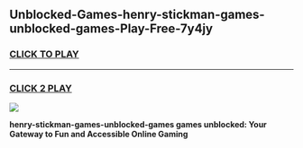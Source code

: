 
## Unblocked-Games-henry-stickman-games-unblocked-games-Play-Free-7y4jy
<h3>
<a href="https://premium76.site?title=henry-stickman-games-unblocked-games&ref=15A">CLICK TO PLAY</a></h3>
<hr>

<h3>
<a href="https://premium76.site?title=henry-stickman-games-unblocked-games&ref=15A">CLICK 2 PLAY</a>
  
</h3>

<a href="https://premium76.site?title=henry-stickman-games-unblocked-games&ref=15A"><img src="https://clearcache.store/games.png"></a>


**henry-stickman-games-unblocked-games games unblocked: Your Gateway to Fun and Accessible Online Gaming**
